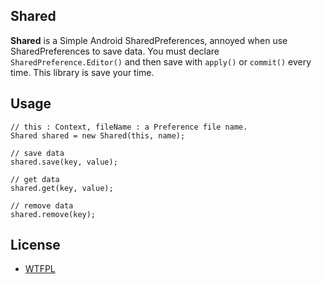 ## Shared

**Shared** is a Simple Android SharedPreferences, annoyed when use SharedPreferences to save data.
You must declare `SharedPreference.Editor()` and then save with `apply()` or `commit()` every time.
This library is save your time.

## Usage

    // this : Context, fileName : a Preference file name.
    Shared shared = new Shared(this, name);

    // save data
    shared.save(key, value);

    // get data
    shared.get(key, value);

    // remove data
    shared.remove(key);

## License
- [WTFPL](http://www.wtfpl.net/faq/)